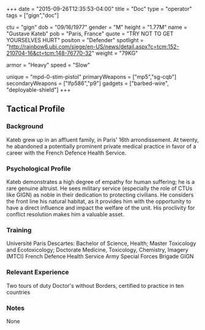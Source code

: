+++
date = "2015-09-26T12:35:53-04:00"
title = "Doc"
type = "operator"
tags = ["gign","doc"]

ctu = "gign"
dob = "09/16/1977"
gender = "M"
height = "1.77M"
name = "Gustave Kateb"
pob = "Paris, France"
quote = "TRY NOT TO GET YOURSELVES HURT"
positon = "Defender"
spotlight = "http://rainbow6.ubi.com/siege/en-US/news/detail.aspx?c=tcm:152-210704-16&ct=tcm:148-76770-32"
weight = "79KG"

armor = "Heavy"
speed = "Slow"

unique = "mpd-0-stim-pistol"
primaryWeapons = ["mp5","sg-cqb"]
secondaryWeapons = ["lfp586","p9"]
gadgets = ["barbed-wire", "deployable-shield"]
+++

## Tactical Profile

### Background

Kateb grew up in an affluent family, in Paris' 16th arrondissement. At twenty, he abandoned a potentially prominent private medical practice in favor of a career with the French Defence Health Service.

### Psychological Profile

Kateb demonstrates a high degree of empathy for human suffering; he is a rare genuine altruist. He sees military service (especially the role of CTUs like GIGN) as noble in their dedication to protecting civilians. He considers the front line his natural habitat, as it provides him with the opportunity to have a direct influence and impact the welfare of the unit. His proclivity for conflict resolution makes him a valuable asset.

### Training

Université Paris Descartes: Bachelor of Science, Health; Master Toxicology and Ecotoxicology; Doctorate Medicine, Toxicology, Chemistry, Imagery (MTCI)
French Defence Health Service
Army Special Forces Brigade
GIGN

### Relevant Experience

Two tours of duty
Doctor's without Borders, certified to practice in ten countries

### Notes

None
